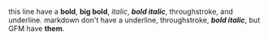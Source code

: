 this line have a **bold**, **big bold**, *italic*, ***bold italic***, throughstroke, and underline.
markdown don't have a underline, throughstroke, ***bold italic***, but GFM have **them**.